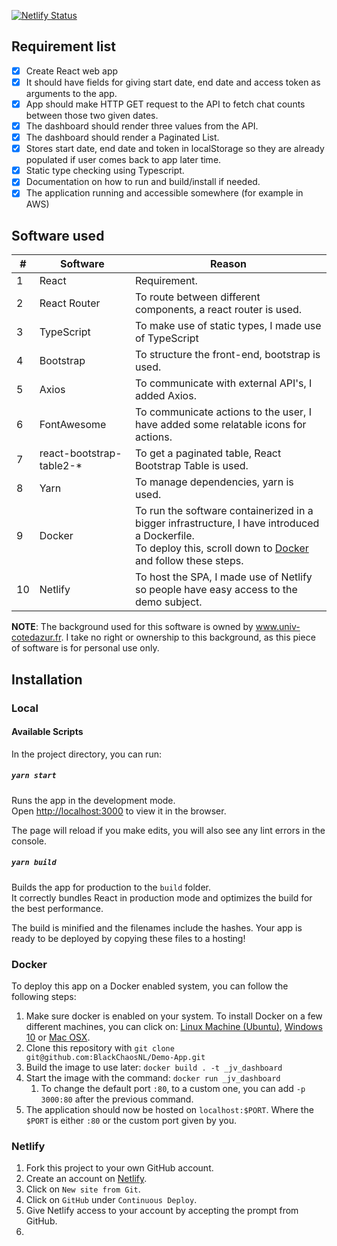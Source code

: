 [![Netlify Status](https://api.netlify.com/api/v1/badges/9527e4dc-1bb2-40ef-b6eb-8515b91579bf/deploy-status)](https://upbeat-agnesi-aad3fb.netlify.com/)

## Requirement list

- [X] Create React web app
- [X] It should have fields for giving start date, end date and access token as arguments to the app.
- [X] App should make HTTP GET request to the API to fetch chat counts between those two given dates.
- [X] The dashboard should render three values from the API.
- [X] The dashboard should render a Paginated List.
- [X] Stores start date, end date and token in localStorage so they are already populated if user comes back to app later time.
- [X] Static type checking using Typescript.
- [X] Documentation on how to run and build/install if needed.
- [X] The application running and accessible somewhere (for example in AWS)

## Software used

\# | Software | Reason |
--- | --- | --- |
1 | React | Requirement. |
2 | React Router | To route between different components, a react router is used. |
3 | TypeScript | To make use of static types, I made use of TypeScript |
4 | Bootstrap | To structure the front-end, bootstrap is used. |
5 | Axios | To communicate with external API's, I added Axios. |
6 | FontAwesome | To communicate actions to the user, I have added some relatable icons for actions. |
7 | react-bootstrap-table2-* | To get a paginated table, React Bootstrap Table is used. |
8 | Yarn | To manage dependencies, yarn is used. |
9 | Docker | To run the software containerized in a bigger infrastructure, I have introduced a Dockerfile. <br> To deploy this, scroll down to [Docker](#Docker) and follow these steps.  |
10 | Netlify | To host the SPA, I made use of Netlify so people have easy access to the demo subject. |


**NOTE**: The background used for this software is owned by www.univ-cotedazur.fr.
I take no right or ownership to this background, as this piece of software is for personal use only.

## Installation

### Local

#### Available Scripts

In the project directory, you can run:

##### `yarn start`

Runs the app in the development mode.<br />
Open [http://localhost:3000](http://localhost:3000) to view it in the browser.

The page will reload if you make edits, you will also see any lint errors in the console.

##### `yarn build`

Builds the app for production to the `build` folder.<br />
It correctly bundles React in production mode and optimizes the build for the best performance.

The build is minified and the filenames include the hashes. Your app is ready to be deployed by copying these files to a hosting!

### Docker

To deploy this app on a Docker enabled system, you can follow the following steps:

1. Make sure docker is enabled on your system. To install Docker on a few different machines, you can click on: [Linux Machine (Ubuntu)](https://www.linux.com/tutorials/how-install-and-use-docker-linux/), [Windows 10](https://www.how2shout.com/how-to/how-to-install-docker-on-windows-10.html) or [Mac OSX](https://docs.docker.com/docker-for-mac/install/).
2. Clone this repository with `git clone git@github.com:BlackChaosNL/Demo-App.git`
3. Build the image to use later: `docker build . -t _jv_dashboard`
4. Start the image with the command: `docker run _jv_dashboard`
    1. To change the default port `:80`, to a custom one, you can add `-p 3000:80` after the previous command.
5. The application should now be hosted on `localhost:$PORT`. Where the `$PORT` is either `:80` or the custom port given by you.

### Netlify

1. Fork this project to your own GitHub account.
2. Create an account on [Netlify](netlify.com).
3. Click on `New site from Git`.
4. Click on `GitHub` under `Continuous Deploy`.
5. Give Netlify access to your account by accepting the prompt from GitHub.
6. 